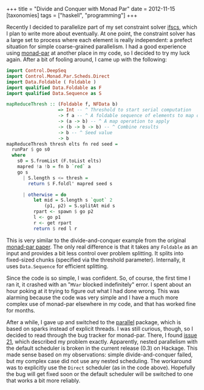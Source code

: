 +++
title = "Divide and Conquer with Monad Par"
date = 2012-11-15
[taxonomies]
tags = ["haskell", "programming"]
+++

Recently I decided to parallelize part of my set constraint solver
[ifscs](https://github.com/travitch/ifscs), which I plan to write more
about eventually.  At one point, the constraint solver has a large set
to process where each element is really independent: a prefect
situation for simple coarse-grained parallelism.  I had a good experience
using [monad-par](http://hackage.haskell.org/package/monad-par) at another
place in my code, so I decided to try my luck again.  After a bit of fooling
around, I came up with the following:

```hs
import Control.DeepSeq
import Control.Monad.Par.Scheds.Direct
import Data.Foldable ( Foldable )
import qualified Data.Foldable as F
import qualified Data.Sequence as S

mapReduceThresh :: (Foldable f, NFData b)
                   => Int -- ^ Threshold to start serial computation
                   -> f a -- ^ A foldable sequence of elements to map over
                   -> (a -> b) -- ^ A map operation to apply
                   -> (b -> b -> b) -- ^ Combine results
                   -> b -- ^ Seed value
                   -> b
mapReduceThresh thresh elts fn red seed =
  runPar $ go s0
  where
    s0 = S.fromList (F.toList elts)
    mapred !a !b = fn b `red` a
    go s
      | S.length s <= thresh =
        return $ F.foldl' mapred seed s

      | otherwise = do
          let mid = S.length s `quot` 2
              (p1, p2) = S.splitAt mid s
          rpart <- spawn $ go p2
          l <- go p1
          r <- get rpart
          return $ red l r
```

This is very similar to the divide-and-conquer example from the
original
[monad-par paper](http://research.microsoft.com/en-us/um/people/simonpj/papers/parallel/monad-par.pdf).
The only real difference is that it takes any `Foldable` as an input
and provides a bit less control over problem splitting.  It splits
into fixed-sized chunks (specified via the threshold parameter).
Internally, it uses `Data.Sequence` for efficient splitting.

Since the code is so simple, I was confident.  So, of course, the
first time I ran it, it crashed with an "`MVar` blocked indefinitely"
error.  I spent about an hour poking at it trying to figure out what I
had done wrong.  This was alarming because the code was very simple
and I have a much more complex use of monad-par elsewhere in my code,
and that has worked fine for months.

After a while, I gave up and switched to the
[parallel](http://hackage.haskell.org/package/parallel) package, which
is based on sparks instead of explicit threads.  I was still curious,
though, so I decided to read through the bug tracker for monad-par.
There, I found
[issue 21](https://github.com/simonmar/monad-par/issues/21), which
described my problem exactly.  Apparently, nested parallelism with the
default scheduler is broken in the current release (0.3) on Hackage.
This made sense based on my observations: simple divide-and-conquer
failed, but my complex case did not use any nested scheduling.  The
workaround was to explicitly use the `Direct` scheduler (as in the
code above).  Hopefully the bug will get fixed soon or the default
scheduler will be switched to one that works a bit more reliably.
